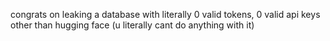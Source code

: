 congrats on leaking a database with literally 0 valid tokens, 0 valid api keys other than hugging face (u literally cant do anything with it)
